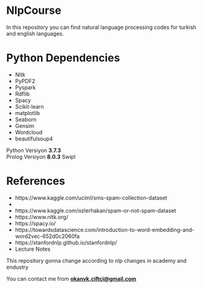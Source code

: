 # NlpCourse

In this repository you can find natural language processing codes for turkish and english languages.

<h1>Python Dependencies</h1>
<ul>
    <li>Nltk</li>
    <li>PyPDF2</li>
    <li>Pyspark</li>
    <li>Rdflib</li>
    <li>Spacy</li>
    <li>Scikit-learn</li>
    <li>matplotlib</li>
    <li>Seaborn</li>
    <li>Gensim</li>
    <li>Wordcloud</li>
    <li>beautifulsoup4</li>
</ul>
Python Versiyon <b>3.7.3</b>
<br>
Prolog Versiyon <b>8.0.3</b> Swipl

<h1>References</h1>
<ul>
    <li>https://www.kaggle.com/uciml/sms-spam-collection-dataset<li>
    <li>https://www.kaggle.com/ozlerhakan/spam-or-not-spam-dataset</li>
    <li>https://www.nltk.org/</li>
    <li>https://spacy.io/</li>
    <li>https://towardsdatascience.com/introduction-to-word-embedding-and-word2vec-652d0c2060fa</li>
    <li>https://stanfordnlp.github.io/stanfordnlp/</li>
    <li>Lecture Notes</li>
</ul>

This repository gonna change according to nlp changes in academy and endustry


You can contact me from <b>okanvk.ciftci@gmail.com</b>
